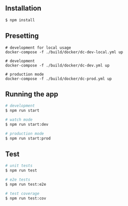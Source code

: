 ## Installation

```bash
$ npm install
```

## Presetting

```
# development for local usage
docker-compose -f ./build/docker/dc-dev-local.yml up

# development
docker-compose -f ./build/docker/dc-dev.yml up

# production mode
docker-compose -f ./build/docker/dc-prod.yml up
```

## Running the app

```bash
# development
$ npm run start

# watch mode
$ npm run start:dev

# production mode
$ npm run start:prod
```

## Test

```bash
# unit tests
$ npm run test

# e2e tests
$ npm run test:e2e

# test coverage
$ npm run test:cov
```
